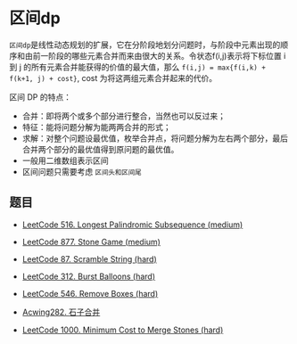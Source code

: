 # 区间dp

`区间dp`是线性动态规划的扩展，它在分阶段地划分问题时，与阶段中元素出现的顺序和由前一阶段的哪些元素合并而来由很大的关系。令状态f(i,j)表示将下标位置 i 到 j 的所有元素合并能获得的价值的最大值，那么 `f(i,j) = max{f(i,k) + f(k+1, j) + cost}`, cost 为将这两组元素合并起来的代价。

区间 DP 的特点：

- 合并：即将两个或多个部分进行整合，当然也可以反过来；
- 特征：能将问题分解为能两两合并的形式；
- 求解：对整个问题设最优值，枚举合并点，将问题分解为左右两个部分，最后合并两个部分的最优值得到原问题的最优值。
- 一般用二维数组表示区间
- 区间问题只需要考虑 `区间头和区间尾`

## 题目

- [LeetCode 516. Longest Palindromic Subsequence (medium)](https://github.com/muyids/leetcode/blob/master/algorithms/501-600/516.longest-palindromic-subsequence.md)

- [LeetCode 877. Stone Game (medium)](https://github.com/muyids/leetcode/blob/master/algorithms/801-900/877.stone-game.md)

- [LeetCode 87. Scramble String (hard)](https://github.com/muyids/leetcode/blob/master/algorithms/1-100/87.scramble-string.md)

- [LeetCode 312. Burst Balloons (hard)](https://github.com/muyids/leetcode/blob/master/algorithms/301-400/312.burst-balloons.md)

- [LeetCode 546. Remove Boxes (hard)](https://github.com/muyids/leetcode/blob/master/algorithms/501-600/546.remove-boxes.md)

- [Acwing282. 石子合并](https://www.acwing.com/problem/content/description/284/)

- [LeetCode 1000. Minimum Cost to Merge Stones (hard)](https://github.com/muyids/leetcode/blob/master/algorithms/901-1000/1000.minimum-cost-to-merge-stones.md)

